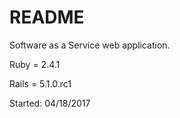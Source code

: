# README

Software as a Service web application.

Ruby = 2.4.1

Rails = 5.1.0.rc1

Started: 04/18/2017